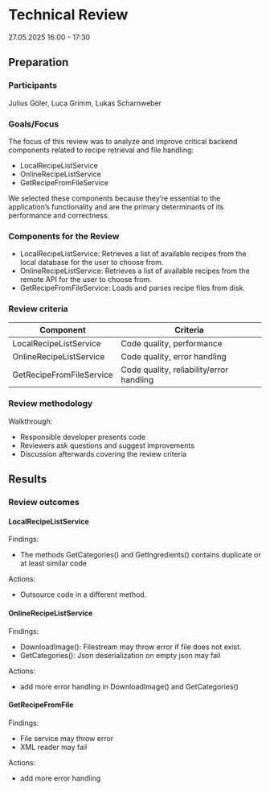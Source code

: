 # Technical Review
27.05.2025 16:00 - 17:30

## Preparation
### Participants
Julius Göler, Luca Grimm, Lukas Scharnweber

### Goals/Focus
The focus of this review was to analyze and improve critical backend components related to recipe retrieval and file handling:
- LocalRecipeListService
- OnlineRecipeListService
- GetRecipeFromFileService

We selected these components because they’re essential to the application’s functionality and are the primary determinants of its performance and correctness.

### Components for the Review
 - LocalRecipeListService: Retrieves a list of available recipes from the local database for the user to choose from.
 - OnlineRecipeListService: Retrieves a list of available recipes from the remote API for the user to choose from.
 - GetRecipeFromFileService: Loads and parses recipe files from disk.

### Review criteria
| Component                | Criteria |
|--------------------------|----------|
| LocalRecipeListService   | Code quality, performance |
| OnlineRecipeListService  | Code quality, error handling |
| GetRecipeFromFileService | Code quality, reliability/error handling |

### Review methodology
Walkthrough:
 - Responsible developer presents code
 - Reviewers ask questions and suggest improvements
 - Discussion afterwards covering the review criteria

## Results
### Review outcomes
#### LocalRecipeListService

Findings:
 - The methods GetCategories() and GetIngredients() contains duplicate or at least similar code

Actions:
 - Outsource code in a different method.
 
#### OnlineRecipeListService

Findings:
  - DownloadImage(): Filestream may throw error if file does not exist.
  - GetCategories(): Json deserialization on empty json may fail

Actions:
 - add more error handling in DownloadImage() and GetCategories()

#### GetRecipeFromFile

Findings:
  - File service may throw error
  - XML reader may fail

Actions:
 - add more error handling



